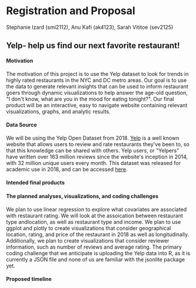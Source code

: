 Registration and Proposal
================
Stephanie Izard (smi2112), Anu Kafi (ak4123), Sarah Vititoe (sev2125)

Yelp- help us find our next favorite restaurant!
------------------------------------------------

#### Motivation

The motivation of this project is to use the Yelp dataset to look for trends in highly rated restaurants in the NYC and DC metro areas. Our goal is to use the data to generate relevant insights that can be used to inform restaurant goers through dynamic visualizations to help answer the age-old question, "I don't know, what are you in the mood for eating tonight?". Our final product will be an interactive, easy to navigate website containing relevant visualizations, graphs, and analytic results.

#### Data Source

We will be using the Yelp Open Dataset from 2018. [Yelp](https://www.yelp.com/) is a well known website that allows users to review and rate restaurants they've been to, so that this knowledge can be shared with others. Yelp users, or "Yelpers" have written over 163 million reviews since the website's inception in 2014, with 32 million unique users every month. This dataset was released for academic use in 2018, and can be accessed [here](https://www.yelp.com/dataset).

#### Intended final products

#### The planned analyses, visualizations, and coding challenges

We plan to use linear regression to explore what covariates are associated with restaurant rating. We will look at the assoication between restaurant type andlocation, as well as restaurant type and income. We plan to use ggplot and plotly to create visualizations that consider geographical location, rating, and price of the restaurant in 2018 as well as longitudinally. Additionally, we plan to create visualizations that consider reviewer information, such as number of reviews and average rating. The primary coding challenge that we anticipate is uploading the Yelp data into R, as it is currently a JSON file and none of us are familiar with the jsonlite package yet.

#### Proposed timeline
